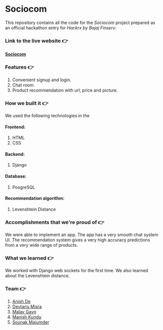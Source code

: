# Sociocom

This repository contains all the code for the *Sociocom* project prepared as an official hackathon entry for *Hackrx by Bajaj Finserv*.

### Link to the live website 👉
#### [Sociocom](https://talkandbuy.herokuapp.com "Sociocom")


### Features 👉
1. Convenient signup and login.
2. Chat room.
3. Product recommendation with url, price and picture.

### How we built it 👉
We used the following technologies in the

#### Frontend:
1. HTML
2. CSS

#### Backend:
1. Django

#### Database:
1. PosgreSQL

#### Recommendation algorithm:
1. Levenshtein Distance

### Accomplishments that we're proud of 👉

We were able to implement an app. The app has a very smooth chat system UI. The recommendation system gives a very high accuracy predictions from a very wide range of products.

### What we learned 👉

We worked with Django web sockets for the first time. We also learned about the Levenshtein distance.

### Team 👉

1. [Anish De](https://github.com/Anishde85 "Anish")
2. [Devtanu Misra](https://github.com/devtanumisra "Devtanu")
3. [Malay Gayn](https://github.com/MalayGain "Malay")
4. [Manish Kundu](https://github.com/iammanish17 "Manish")
5. [Sounak Majumder](https://github.com/m-sounak "Sounak")
